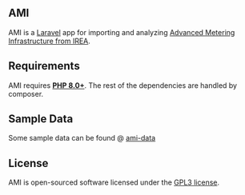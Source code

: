 ## AMI
AMI is a [Laravel](https://laravel.com/) app for importing and analyzing [Advanced Metering Infrastructure from IREA](https://irea.coop/ami/).

## Requirements
AMI requires [**PHP 8.0+**](https://www.php.net/). The rest of the dependencies are handled by composer.

## Sample Data
Some sample data can be found @ [ami-data](https://github.com/dave-wheeler/ami-data)

## License
AMI is open-sourced software licensed under the [GPL3 license](https://www.gnu.org/licenses/gpl-3.0.en.html).
